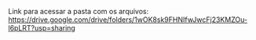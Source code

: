 Link para acessar a pasta com os arquivos:
https://drive.google.com/drive/folders/1wOK8sk9FHNIfwJwcFj23KMZOu-l6pLRT?usp=sharing 
